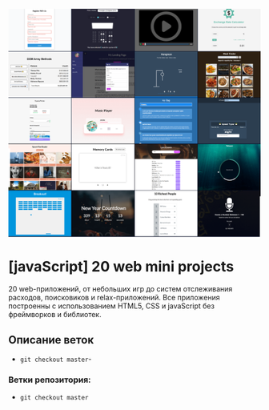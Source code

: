 ![](https://github.com/Barbaris2/-javaScript-20-web-mini-projects/blob/master/images/all.png)

# [javaScript] 20 web mini projects

20 web-приложений, от небольших игр до систем отслеживания расходов, поисковиков и relax-приложений. Все приложения построенны с использованием HTML5, CSS и javaScript без фреймворков и библиотек.

## Описание веток

- `git checkout master`-

### Ветки репозитория:

- `git checkout master`
